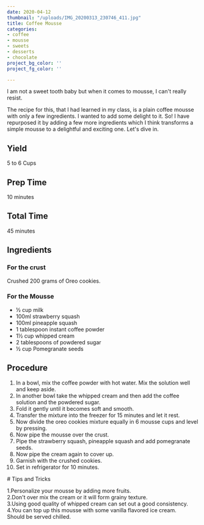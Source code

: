```yaml
---
date: 2020-04-12
thumbnail: "/uploads/IMG_20200313_230746_411.jpg"
title: Coffee Mousse
categories:
- coffee
- mousse
- sweets
- desserts
- chocolate
project_bg_color: ''
project_fg_color: ''

---
```

I am not a sweet tooth baby but when it comes to mousse, I can't really resist.

The recipe for this, that I had learned in my class, is a plain coffee mousse with only a few ingredients. I wanted to add some delight to it. So! I have repurposed it by adding a few more ingredients which I think transforms a simple mousse to a delightful and exciting one. Let's dive in.

## Yield

5 to 6 Cups

## Prep Time

10 minutes

## Total Time

45 minutes

## Ingredients

### For the crust

Crushed 200 grams of Oreo cookies.

### For the Mousse

* ½ cup milk
* 100ml strawberry squash
* 100ml pineapple squash
* 1 tablespoon instant coffee powder
* 1½ cup whipped cream
* 2 tablespoons of powdered sugar
* ½ cup Pomegranate seeds

## Procedure

 1. In a bowl, mix the coffee powder with hot water. Mix the solution well and keep aside.
 2. In another bowl take the whipped cream and then add the coffee solution and the powdered sugar.
 3. Fold it gently until it becomes soft and smooth.
 4. Transfer the mixture into the freezer for 15 minutes and let it rest.
 5. Now divide the oreo cookies mixture equally in 6 mousse cups and level by pressing.
 6. Now pipe the mousse over the crust.
 7. Pipe the strawberry squash, pineapple squash and add pomegranate seeds.
 8. Now pipe the cream again to cover up.
 9. Garnish with the crushed cookies.
10. Set in refrigerator for 10 minutes.

\# Tips and Tricks

1\.Personalize your mousse by adding more fruits.  
2\.Don't over mix the cream or it will form grainy texture.  
3\.Using good quality of whipped cream can set out a good consistency.  
4\.You can top up this mousse with some vanilla flavored ice cream.  
Should be served chilled.